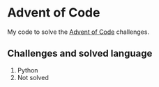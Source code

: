 # Advent of Code

My code to solve the [Advent of Code](http://adventofcode.com/) challenges.

## Challenges and solved language

1. Python
2. Not solved